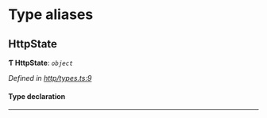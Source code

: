 

# Type aliases

<a id="httpstate"></a>

##  HttpState

**Ƭ HttpState**: *`object`*

*Defined in [http/types.ts:9](https://github.com/polkadot-js/api/blob/9a49732/packages/rpc-provider/src/http/types.ts#L9)*

#### Type declaration

___

